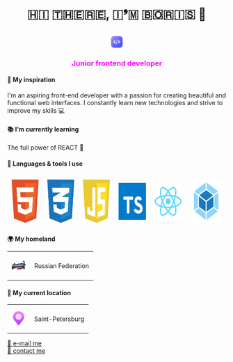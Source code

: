 <h1 align="center">🇭🇮 🇹🇭🇪🇷🇪, 🇮❜🇲 🇧🇴🇷🇮🇸 &#128075</h1>
<h2 align="center"><img src="./assets/icons/icon-code.png" style="vertical-align: middle;" height="32"/></h2>
<h3 align="center" style="color: #ff00ff ">Junior frontend developer</h3>
<h4><b>&#127993 My inspiration</b></h4>
<p>
I'm an aspiring front-end developer with a passion for creating beautiful and functional web interfaces. I constantly learn new technologies and strive to improve my skills &#128187;
</p>
<h4><b>&#128218 I’m currently learning</b></h4>
<p>The full power of REACT &#129470;</p>
<h4><b>&#128208 Languages & tools I use</b></h4>
<table style="border-collapse: collapse;">
        <tbody style="border: none;">
        <tr style="border: none;">
            <td style="border: none; padding: 10px;"><img src="./assets/icons/icon-html.svg" width="85" height="100"></td>
            <td style="border: none; padding: 10px;"><img src="./assets/icons/icon-css.svg" width="85" height="100"></td>
            <td style="border: none; padding: 10px;"><img src="./assets/icons/icon-javascript.svg" width="85" height="100"></td>
            <td style="border: none; padding: 10px;"><img src="./assets/icons/icon-typescript.svg" width="85" height="85"></td>
            <td style="border: none; padding: 10px;"><img src="./assets/icons/icon-react.svg" width="85" height="85"></td>
            <td style="border: none; padding: 10px;"><img src="./assets/icons/icon-webpack.svg" width="100" height="100"></td>
        </tr>
        <tbody/>
    </table>
<p><b>&#127757; My homeland</b></p>
<table style="border-collapse: collapse;">
        <tr style="border: none;">
            <td style="border: none; padding: 10px;"><img src="./assets/icons/icon-russia.png" height="32"></td>
            <td style="border: none; padding: 10px;"><p>Russian Federation</p></td>
        </tr>
</table>
<h4><b>&#128205; My current location</b></h4>
<table style="border-collapse: collapse;">
        <tr style="border: none;">
            <td style="border: none; padding: 10px;"><img src="./assets/icons/icon-location-2.png" height="32"></td>
            <td style="border: none; padding: 10px;"><p>Saint-Petersburg</p></td>
        </tr>
</table>
<a href="mailto:butorinb.g.main@gmail.com" target="blank">&#128231; e-mail me</a><br>
<a href="https://t.me/Boris_Butorin" target="blank">&#128172; contact me</a>

